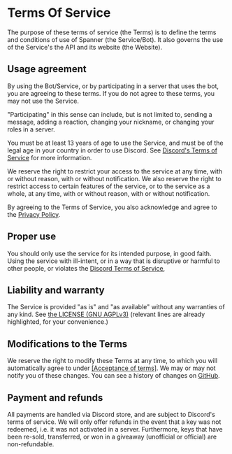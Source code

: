 # Terms Of Service

The purpose of these terms of service (the Terms) is to define the terms and conditions of use of Spanner 
(the Service/Bot). It also governs the use of the Service's the API and its website (the Website).

## Usage agreement

By using the Bot/Service, or by participating in a server that uses the bot, you are agreeing to these terms. 
If you do not agree to these terms, you may not use the Service.

"Participating" in this sense can include, but is not limited to, sending a message, adding a reaction, changing your 
nickname, or changing your roles in a server.

You must be at least 13 years of age to use the Service, and must be of the legal age in your country in order to use
Discord. See [Discord's Terms of Service](https://discord.com/terms) for more information.

We reserve the right to restrict your access to the service at any time, with or without reason, with or without
notification. We also reserve the right to restrict access to certain features of the service, or to the service as a
whole, at any time, with or without reason, with or without notification.

By agreeing to the Terms of Service, you also acknowledge and agree to the [Privacy Policy](./privacy%20policy.md). 

## Proper use

You should only use the service for its intended purpose, in good faith. Using the service with ill-intent, 
or in a way that is disruptive or harmful to other people, or violates the
[Discord Terms of Service](https://discord.com/terms),

## Liability and warranty

The Service is provided "as is" and "as available" without any warranties of any kind. See
[the LICENSE (GNU AGPLv3)](https://github.com/nexy7574/spanner-v3/blob/4b21f1d/LICENSE#L587-L608)
(relevant lines are already highlighted, for your convenience.)

## Modifications to the Terms

We reserve the right to modify these Terms at any time, to which you will automatically agree to under
[\[Acceptance of terms\]](#Usage-agreement). We may or may not notify you of these changes.
You can see a history of changes on
[GitHub](https://github.com/nexy7574/spanner-v3/commits/dev/docs/policies/terms%20of%20service.md).

## Payment and refunds

All payments are handled via Discord store, and are subject to Discord's terms of service. We will only offer refunds
in the event that a key was not redeemed, i.e. it was not activated in a server. Furthermore, keys that have been
re-sold, transferred, or won in a giveaway (unofficial or official) are non-refundable.

